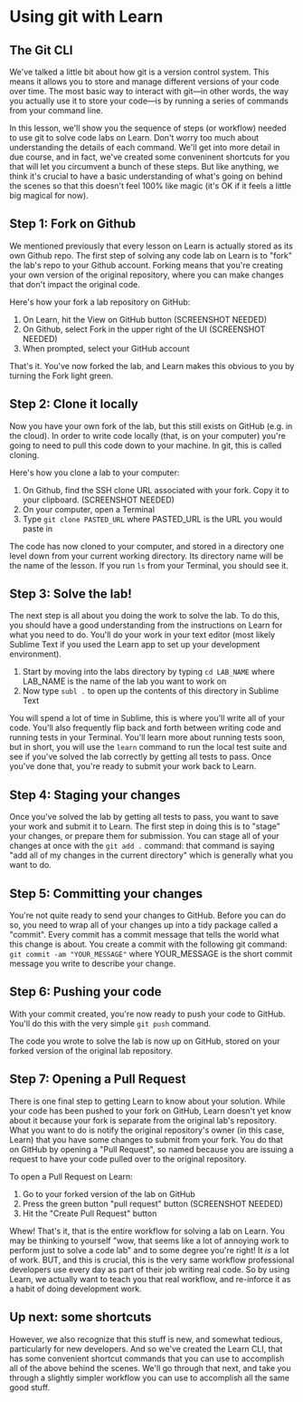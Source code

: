 # Using git with Learn

## The Git CLI

We've talked a little bit about how git is a version control system. This means it allows you to store and manage different versions of your code over time. The most basic way to interact with git—in other words, the way you actually use it to store your code—is by running a series of commands from your command line. 

In this lesson, we'll show you the sequence of steps (or workflow) needed to use git to solve code labs on Learn. Don't worry too much about understanding the details of each command. We'll get into more detail in due course, and in fact, we've created some conveninent shortcuts for you that will let you circumvent a bunch of these steps. But like anything, we think it's crucial to have a basic understanding of what's going on behind the scenes so that this doesn't feel 100% like magic (it's OK if it feels a little big magical for now). 

## Step 1: Fork on Github

We mentioned previously that every lesson on Learn is actually stored as its own Github repo. The first step of solving any code lab on Learn is to "fork" the lab's repo to your Github account. Forking means that you're creating your own version of the original repository, where you can make changes that don't impact the original code. 

Here's how your fork a lab repository on GitHub:

1. On Learn, hit the View on GitHub button (SCREENSHOT NEEDED)
2. On Github, select Fork in the upper right of the UI (SCREENSHOT NEEDED)
3. When prompted, select your GitHub account

That's it. You've now forked the lab, and Learn makes this obvious to you by turning the Fork light green.

## Step 2: Clone it locally

Now you have your own fork of the lab, but this still exists on GitHub (e.g. in the cloud). In order to write code locally (that, is on your computer) you're going to need to pull this code down to your machine. In git, this is called cloning. 

Here's how you clone a lab to your computer:

1. On Github, find the SSH clone URL associated with your fork. Copy it to your clipboard. (SCREENSHOT NEEDED)
2. On your computer, open a Terminal
3. Type `git clone PASTED_URL` where PASTED_URL is the URL you would paste in

The code has now cloned to your computer, and stored in a directory one level down from your current working directory. Its directory name will be the name of the lesson. If you run `ls` from your Terminal, you should see it. 

## Step 3: Solve the lab!

The next step is all about you doing the work to solve the lab. To do this, you should have a good understanding from the instructions on Learn for what you need to do. You'll do your work in your text editor (most likely Sublime Text if you used the Learn app to set up your development environment). 

1. Start by moving into the labs directory by typing `cd LAB_NAME` where LAB_NAME is the name of the lab you want to work on
2. Now type `subl .` to open up the contents of this directory in Sublime Text

You will spend a lot of time in Sublime, this is where you'll write all of your code. You'll also frequently flip back and forth between writing code and running tests in your Terminal. You'll learn more about running tests soon, but in short, you will use the `learn` command to run the local test suite and see if you've solved the lab correctly by getting all tests to pass. Once you've done that, you're ready to submit your work back to Learn.

## Step 4: Staging your changes

Once you've solved the lab by getting all tests to pass, you want to save your work and submit it to Learn. The first step in doing this is to "stage" your changes, or prepare them for submission. You can stage all of your changes at once with the `git add .` command: that command is saying "add all of my changes in the current directory" which is generally what you want to do. 

## Step 5: Committing your changes

You're not quite ready to send your changes to GitHub. Before you can do so, you need to wrap all of your changes up into a tidy package called a "commit". Every commit has a commit message that tells the world what this change is about. You create a commit with the following git command: `git commit -am "YOUR_MESSAGE"` where YOUR_MESSAGE is the short commit message you write to describe your change. 

## Step 6: Pushing your code

With your commit created, you're now ready to push your code to GitHub. You'll do this with the very simple `git push` command. 

The code you wrote to solve the lab is now up on GitHub, stored on your forked version of the original lab repository. 

## Step 7: Opening a Pull Request

There is one final step to getting Learn to know about your solution. While your code has been pushed to your fork on GitHub, Learn doesn't yet know about it because your fork is separate from the original lab's repository. What you want to do is notify the original repository's owner (in this case, Learn) that you have some changes to submit from your fork. You do that on GitHub by opening a "Pull Request", so named because you are issuing a request to have your code pulled over to the original repository. 

To open a Pull Request on Learn: 

1. Go to your forked version of the lab on GitHub
2. Press the green button "pull request" button (SCREENSHOT NEEDED)
3. Hit the "Create Pull Request" button

Whew! That's it, that is the entire workflow for solving a lab on Learn. You may be thinking to yourself "wow, that seems like a lot of annoying work to perform just to solve a code lab" and to some degree you're right! It *is* a lot of work. BUT, and this is crucial, this is the very same workflow professional developers use every day as part of their job writing real code. So by using Learn, we actually want to teach you that real workflow, and re-inforce it as a habit of doing development work. 

## Up next: some shortcuts

However, we also recognize that this stuff is new, and somewhat tedious, particularly for new developers. And so we've created the Learn CLI, that has some convenient shortcut commands that you can use to accomplish all of the above behind the scenes. We'll go through that next, and take you through a slightly simpler workflow you can use to accomplish all the same good stuff. 
